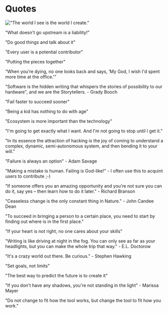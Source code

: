 Quotes
======

!["The world I see is the world I create."](https://pbs.twimg.com/media/CkPi79-UYAE4Whp.jpg:large)

"What doesn't go upstream is a liability!"

"Do good things and talk about it"

"Every user is a potential contributor"

"Putting the pieces together"

“When you’re dying, no one looks back and says, ‘My God, I wish I'd spent more time at the office.'”

"Software is the hidden writing that whispers the stories of possibility to our hardware", and we are the Storytellers. - Grady Booch

"Fail faster to succeed sooner"

"Being a kid has nothing to do with age"

"Ecosystem is more important than the technology"

"I'm going to get exactly what I want. And I'm not going to stop until I get it."

"In its essence the attraction of hacking is the joy of coming to understand a complex, dynamic, semi-autonomous system, and then bending it to your will."

"Failure is always an option" - Adam Savage

"Making a mistake is human. Failing is God-like!" - I often use this to acquint users to contribute ;-)

"If someone offers you an amazing opportunity and you’re not sure you can do it, say yes – then learn how to do it later." - Richard Branson

"Ceaseless change is the only constant thing in Nature." - John Candee Dean

"To succeed in bringing a person to a certain place, you need to start by finding out where is in the first place."

"If your heart is not right, no one cares about your skills"

"Writing is like driving at night in the fog. You can only see as far as your headlights, but you can make the whole trip that way." - E.L. Doctorow

"It's a crazy world out there. Be curious." - Stephen Hawking

"Set goals, not limits"

"The best way to predict the future is to create it"

"If you don't have any shadows, you're not standing in the light" - Marissa Mayer

"Do not change to fit how the tool works, but change the tool to fit how you work."